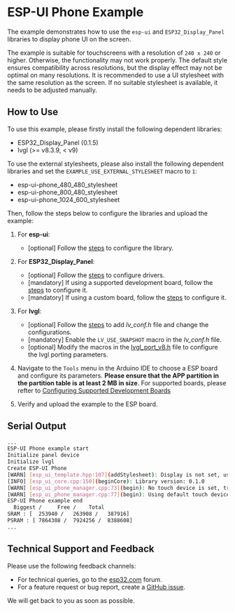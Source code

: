 # ESP-UI Phone Example

The example demonstrates how to use the `esp-ui` and `ESP32_Display_Panel` libraries to display phone UI on the screen.

The example is suitable for touchscreens with a resolution of `240 x 240` or higher. Otherwise, the functionality may not work properly. The default style ensures compatibility across resolutions, but the display effect may not be optimal on many resolutions. It is recommended to use a UI stylesheet with the same resolution as the screen. If no suitable stylesheet is available, it needs to be adjusted manually.

## How to Use

To use this example, please firstly install the following dependent libraries:

- ESP32_Display_Panel  (0.1.5)
- lvgl (>= v8.3.9, < v9)

To use the external stylesheets, please also install the following dependent libraries and set the `EXAMPLE_USE_EXTERNAL_STYLESHEET` macro to `1`:

- esp-ui-phone_480_480_stylesheet
- esp-ui-phone_800_480_stylesheet
- esp-ui-phone_1024_600_stylesheet

Then, follow the steps below to configure the libraries and upload the example:

1. For **esp-ui**:

    - [optional] Follow the [steps](../../../docs/how_to_use.md#configuration-instructions-1) to configure the library.

2. For **ESP32_Display_Panel**:

    - [optional] Follow the [steps](https://github.com/esp-arduino-libs/ESP32_Display_Panel?tab=readme-ov-file#configuring-drivers) to configure drivers.
    - [mandatory] If using a supported development board, follow the [steps](https://github.com/esp-arduino-libs/ESP32_Display_Panel?tab=readme-ov-file#using-supported-development-boards) to configure it.
    - [mandatory] If using a custom board, follow the [steps](https://github.com/esp-arduino-libs/ESP32_Display_Panel?tab=readme-ov-file#using-custom-development-boards) to configure it.

3. For **lvgl**:

    - [optional] Follow the [steps](https://github.com/esp-arduino-libs/ESP32_Display_Panel?tab=readme-ov-file#configuring-lvgl) to add *lv_conf.h* file and change the configurations.
    - [mandatory] Enable the `LV_USE_SNAPSHOT` macro in the *lv_conf.h* file.
    - [optional] Modify the macros in the [lvgl_port_v8.h](./lvgl_port_v8.h) file to configure the lvgl porting parameters.

4. Navigate to the `Tools` menu in the Arduino IDE to choose a ESP board and configure its parameters. **Please ensure that the APP partition in the partition table is at least 2 MB in size**. For supported boards, please refter to [Configuring Supported Development Boards](https://github.com/esp-arduino-libs/ESP32_Display_Panel/blob/master/docs/Board_Instructions.md#recommended-configurations-in-the-arduino-ide)
5. Verify and upload the example to the ESP board.

## Serial Output

```bash
...
ESP-UI Phone example start
Initialize panel device
Initialize lvgl
Create ESP-UI Phone
[WARN] [esp_ui_template.hpp:107](addStylesheet): Display is not set, use default display
[INFO] [esp_ui_core.cpp:150](beginCore): Library version: 0.1.0
[WARN] [esp_ui_phone_manager.cpp:73](begin): No touch device is set, try to use default touch device
[WARN] [esp_ui_phone_manager.cpp:77](begin): Using default touch device(@0x0x3fcede40)
ESP-UI Phone example end
  Biggest /     Free /    Total
SRAM : [  253940 /   263908 /   387916]
PSRAM : [ 7864308 /  7924256 /  8388608]
...
```

## Technical Support and Feedback

Please use the following feedback channels:

- For technical queries, go to the [esp32.com](https://esp32.com/viewforum.php?f=22) forum.
- For a feature request or bug report, create a [GitHub issue](https://github.com/espressif/esp-ui/issues).

We will get back to you as soon as possible.
